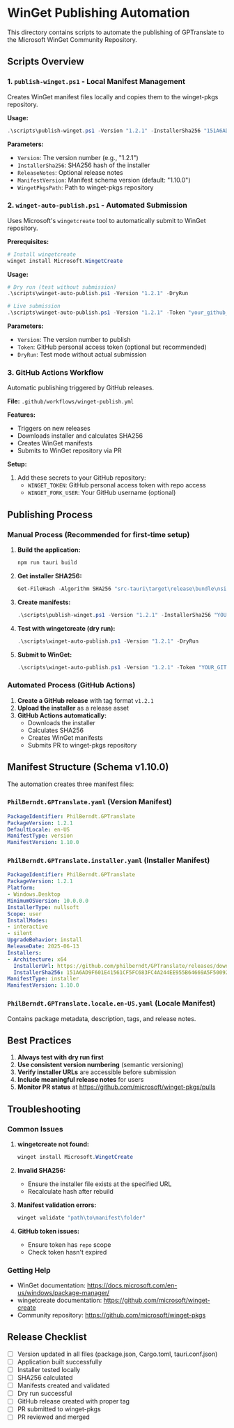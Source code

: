# WinGet Publishing Automation

This directory contains scripts to automate the publishing of GPTranslate to the Microsoft WinGet Community Repository.

## Scripts Overview

### 1. `publish-winget.ps1` - Local Manifest Management

Creates WinGet manifest files locally and copies them to the winget-pkgs repository.

**Usage:**

```powershell
.\scripts\publish-winget.ps1 -Version "1.2.1" -InstallerSha256 "151A6AD9F601E41561CF5FC683FC4A244EE955B64669A5F500921DA95BD323BD"
```

**Parameters:**

- `Version`: The version number (e.g., "1.2.1")
- `InstallerSha256`: SHA256 hash of the installer
- `ReleaseNotes`: Optional release notes
- `ManifestVersion`: Manifest schema version (default: "1.10.0")
- `WingetPkgsPath`: Path to winget-pkgs repository

### 2. `winget-auto-publish.ps1` - Automated Submission

Uses Microsoft's `wingetcreate` tool to automatically submit to WinGet repository.

**Prerequisites:**

```powershell
# Install wingetcreate
winget install Microsoft.WingetCreate
```

**Usage:**

```powershell
# Dry run (test without submission)
.\scripts\winget-auto-publish.ps1 -Version "1.2.1" -DryRun

# Live submission
.\scripts\winget-auto-publish.ps1 -Version "1.2.1" -Token "your_github_token"
```

**Parameters:**

- `Version`: The version number to publish
- `Token`: GitHub personal access token (optional but recommended)
- `DryRun`: Test mode without actual submission

### 3. GitHub Actions Workflow

Automatic publishing triggered by GitHub releases.

**File:** `.github/workflows/winget-publish.yml`

**Features:**

- Triggers on new releases
- Downloads installer and calculates SHA256
- Creates WinGet manifests
- Submits to WinGet repository via PR

**Setup:**

1. Add these secrets to your GitHub repository:
   - `WINGET_TOKEN`: GitHub personal access token with repo access
   - `WINGET_FORK_USER`: Your GitHub username (optional)

## Publishing Process

### Manual Process (Recommended for first-time setup)

1. **Build the application:**

   ```powershell
   npm run tauri build
   ```

2. **Get installer SHA256:**

   ```powershell
   Get-FileHash -Algorithm SHA256 "src-tauri\target\release\bundle\nsis\GPTranslate_1.2.1_x64-setup.exe"
   ```

3. **Create manifests:**

   ```powershell
   .\scripts\publish-winget.ps1 -Version "1.2.1" -InstallerSha256 "YOUR_SHA256_HERE"
   ```

4. **Test with wingetcreate (dry run):**

   ```powershell
   .\scripts\winget-auto-publish.ps1 -Version "1.2.1" -DryRun
   ```

5. **Submit to WinGet:**

   ```powershell
   .\scripts\winget-auto-publish.ps1 -Version "1.2.1" -Token "YOUR_GITHUB_TOKEN"
   ```

### Automated Process (GitHub Actions)

1. **Create a GitHub release** with tag format `v1.2.1`
2. **Upload the installer** as a release asset
3. **GitHub Actions automatically:**
   - Downloads the installer
   - Calculates SHA256
   - Creates WinGet manifests
   - Submits PR to winget-pkgs repository

## Manifest Structure (Schema v1.10.0)

The automation creates three manifest files:

### `PhilBerndt.GPTranslate.yaml` (Version Manifest)

```yaml
PackageIdentifier: PhilBerndt.GPTranslate
PackageVersion: 1.2.1
DefaultLocale: en-US
ManifestType: version
ManifestVersion: 1.10.0
```

### `PhilBerndt.GPTranslate.installer.yaml` (Installer Manifest)

```yaml
PackageIdentifier: PhilBerndt.GPTranslate
PackageVersion: 1.2.1
Platform:
- Windows.Desktop
MinimumOSVersion: 10.0.0.0
InstallerType: nullsoft
Scope: user
InstallModes:
- interactive
- silent
UpgradeBehavior: install
ReleaseDate: 2025-06-13
Installers:
- Architecture: x64
  InstallerUrl: https://github.com/philberndt/GPTranslate/releases/download/1.2.1/GPTranslate_1.2.1_x64-setup.exe
  InstallerSha256: 151A6AD9F601E41561CF5FC683FC4A244EE955B64669A5F500921DA95BD323BD
ManifestType: installer
ManifestVersion: 1.10.0
```

### `PhilBerndt.GPTranslate.locale.en-US.yaml` (Locale Manifest)

Contains package metadata, description, tags, and release notes.

## Best Practices

1. **Always test with dry run first**
2. **Use consistent version numbering** (semantic versioning)
3. **Verify installer URLs** are accessible before submission
4. **Include meaningful release notes** for users
5. **Monitor PR status** at <https://github.com/microsoft/winget-pkgs/pulls>

## Troubleshooting

### Common Issues

1. **wingetcreate not found:**

   ```powershell
   winget install Microsoft.WingetCreate
   ```

2. **Invalid SHA256:**
   - Ensure the installer file exists at the specified URL
   - Recalculate hash after rebuild

3. **Manifest validation errors:**

   ```powershell
   winget validate "path\to\manifest\folder"
   ```

4. **GitHub token issues:**
   - Ensure token has `repo` scope
   - Check token hasn't expired

### Getting Help

- WinGet documentation: <https://docs.microsoft.com/en-us/windows/package-manager/>
- wingetcreate documentation: <https://github.com/microsoft/winget-create>
- Community repository: <https://github.com/microsoft/winget-pkgs>

## Release Checklist

- [ ] Version updated in all files (package.json, Cargo.toml, tauri.conf.json)
- [ ] Application built successfully
- [ ] Installer tested locally
- [ ] SHA256 calculated
- [ ] Manifests created and validated
- [ ] Dry run successful
- [ ] GitHub release created with proper tag
- [ ] PR submitted to winget-pkgs
- [ ] PR reviewed and merged
